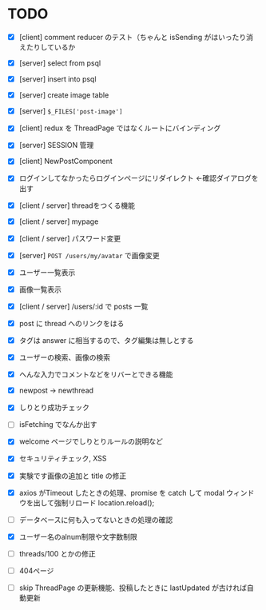 # TODO
- [x] [client] comment reducer のテスト（ちゃんと isSending がはいったり消えたりしているか
- [x] [server] select from psql
- [x] [server] insert into psql
- [x] [server] create image table
- [x] [server] `$_FILES['post-image']`
- [x] [client] redux を ThreadPage ではなくルートにバインディング
- [x] [server] SESSION 管理
- [x] [client] NewPostComponent
- [x] ログインしてなかったらログインページにリダイレクト ←確認ダイアログを出す
- [x] [client / server] threadをつくる機能
- [x] [client / server] mypage
- [x] [client / server] パスワード変更
- [x] [server] `POST /users/my/avatar` で画像変更
- [x] ユーザー一覧表示
- [x] 画像一覧表示
- [x] [client / server] /users/:id で posts 一覧
- [x] post に thread へのリンクをはる
- [x] タグは answer に相当するので、タグ編集は無しとする
- [x] ユーザーの検索、画像の検索
- [x] へんな入力でコメントなどをリバーとできる機能
- [x] newpost -> newthread
- [x] しりとり成功チェック
- [ ] isFetching でなんか出す
- [x] welcome ページでしりとりルールの説明など
- [x] セキュリティチェック, XSS
- [x] 実験です画像の追加と title の修正
- [x] axios がTimeout したときの処理、promise を catch して modal ウィンドウを出して強制リロード location.reload();
- [ ] データベースに何も入ってないときの処理の確認
- [x] ユーザー名のalnum制限や文字数制限
- [ ] threads/100 とかの修正
- [ ] 404ページ

- [ ] skip ThreadPage の更新機能、投稿したときに lastUpdated が古ければ自動更新
